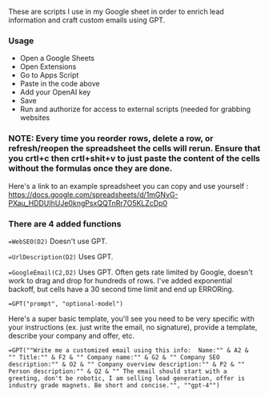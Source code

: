 These are scripts I use in my Google sheet in order to enrich lead information and craft custom emails using GPT.

### Usage
- Open a Google Sheets
- Open Extensions
- Go to Apps Script
- Paste in the code above
- Add your OpenAI key
- Save
- Run and authorize for access to external scripts (needed for grabbing websites

### NOTE: Every time you reorder rows, delete a row, or refresh/reopen the spreadsheet the cells will rerun. Ensure that you crtl+c then crtl+shit+v to just paste the content of the cells without the formulas once they are done.

Here's a link to an example spreadsheet you can copy and use yourself : https://docs.google.com/spreadsheets/d/1mGNvG-PXau_HDDUIhUJe0kngPsxQQTnRr7O5KLZcDp0

### There are 4 added functions

`=WebSEO(D2)`
Doesn't use GPT.

`=UrlDescription(D2)`
Uses GPT.

`=GoogleEmail(C2,D2)`
Uses GPT. Often gets rate limited by Google, doesn't work to drag and drop for hundreds of rows. I've added exponential backoff, but cells have a 30 second time limit and end up ERRORing. 

`=GPT("prompt", "optional-model")`

Here's a super basic template, you'll see you need to be very specific with your instructions (ex. just write the email, no signature), provide a template, describe your company and offer, etc.

`=GPT(""Write me a customized email using this info: 
Name:"" & A2 & 
""
Title:"" & F2 &
""
Company name:"" & G2 &
""
Company SEO description:"" & O2 &
""
Company overview description:"" & P2 &
""
Person description:"" & Q2 &
""
The email should start with a greeting, don't be robotic, I am selling lead generation, offer is industry grade magnets. Be short and concise."", ""gpt-4"")`
